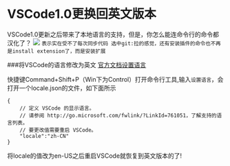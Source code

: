 # VSCode1.0更换回英文版本
VSCode1.0更新之后带来了本地语言的支持，但是，你怎么能连命令行的命令都汉化了？
![](http://pic.mylonly.com/2016-05-04-14623468922061.jpg)
`表示实在受不了每次同步代码 选中git:拉的感觉，还有安装插件的命令也不再是install extension了，而是安装扩展`

###将VSCode的语言修改为英文
[官方文档设置语言](https://code.visualstudio.com/docs/customization/locales)

快捷键Command+Shift+P（Win下为Control）打开命令行工具,输入`设置语言`，会打开一个locale.json的文件，如下面所示

```
{
	// 定义 VSCode 的显示语言。
	// 请参阅 http://go.microsoft.com/fwlink/?LinkId=761051，了解支持的语言列表。
	// 要更改值需要重启 VSCode。
	"locale":"zh-CN" 
}
```
将locale的值改为en-US之后重启VSCode就恢复到英文版本的了!



